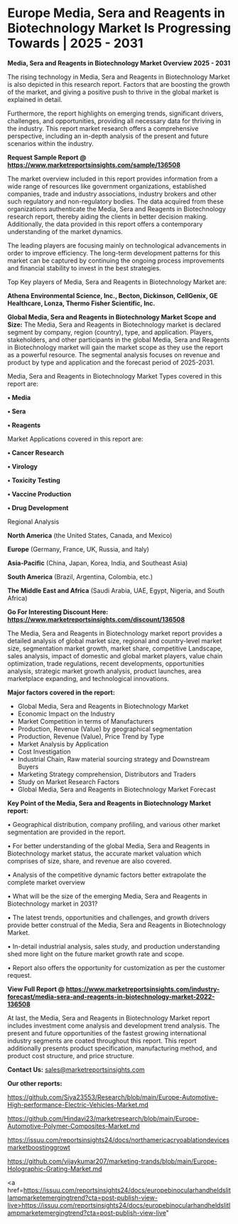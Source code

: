 # Europe Media, Sera and Reagents in Biotechnology Market Is Progressing Towards | 2025 - 2031

<Strong> Media, Sera and Reagents in Biotechnology Market Overview 2025 - 2031</strong>

The rising technology in Media, Sera and Reagents in Biotechnology Market is also depicted in this research report. Factors that are boosting the growth of the market, and giving a positive push to thrive in the global market is explained in detail.

Furthermore, the report highlights on emerging trends, significant drivers, challenges, and opportunities, providing all necessary data for thriving in the industry. This report market research offers a comprehensive perspective, including an in-depth analysis of the present and future scenarios within the industry.

<strong>Request Sample Report @ <a href=https://www.marketreportsinsights.com/sample/136508>https://www.marketreportsinsights.com/sample/136508</a></strong>

The market overview included in this report provides information from a wide range of resources like government organizations, established companies, trade and industry associations, industry brokers and other such regulatory and non-regulatory bodies. The data acquired from these organizations authenticate the Media, Sera and Reagents in Biotechnology research report, thereby aiding the clients in better decision making. Additionally, the data provided in this report offers a contemporary understanding of the market dynamics.

The leading players are focusing mainly on technological advancements in order to improve efficiency. The long-term development patterns for this market can be captured by continuing the ongoing process improvements and financial stability to invest in the best strategies.

Top Key players of Media, Sera and Reagents in Biotechnology Market are:

<strong>Athena Environmental Science, Inc., Becton, Dickinson, CellGenix, GE Healthcare, Lonza, Thermo Fisher Scientific, Inc.</strong>

<strong><b>Global Media, Sera and Reagents in Biotechnology Market Scope and Size:</b></strong>
The Media, Sera and Reagents in Biotechnology market is declared segment by company, region (country), type, and application. Players, stakeholders, and other participants in the global Media, Sera and Reagents in Biotechnology market will gain the market scope as they use the report as a powerful resource. The segmental analysis focuses on revenue and product by type and application and the forecast period of 2025-2031.

Media, Sera and Reagents in Biotechnology Market Types covered in this report are:

<strong>• Media

• Sera

• Reagents</strong>

Market Applications covered in this report are:

<strong>• Cancer Research

• Virology

• Toxicity Testing

• Vaccine Production

• Drug Development</strong> 

Regional Analysis

<strong>North America</strong> (the United States, Canada, and Mexico)

<strong>Europe</strong> (Germany, France, UK, Russia, and Italy)

<strong>Asia-Pacific</strong> (China, Japan, Korea, India, and Southeast Asia)

<strong>South America</strong> (Brazil, Argentina, Colombia, etc.)

<strong>The Middle East and Africa</strong> (Saudi Arabia, UAE, Egypt, Nigeria, and South Africa)

<strong>Go For Interesting Discount Here: <a href=https://www.marketreportsinsights.com/discount/136508>https://www.marketreportsinsights.com/discount/136508</a></strong>

The Media, Sera and Reagents in Biotechnology market report provides a detailed analysis of global market size, regional and country-level market size, segmentation market growth, market share, competitive Landscape, sales analysis, impact of domestic and global market players, value chain optimization, trade regulations, recent developments, opportunities analysis, strategic market growth analysis, product launches, area marketplace expanding, and technological innovations.

<strong><b>Major factors covered in the report:</b></strong>
<ul>
  <li>Global Media, Sera and Reagents in Biotechnology Market </li>
  <li>Economic Impact on the Industry</li>
  <li>Market Competition in terms of Manufacturers</li>
  <li>Production, Revenue (Value) by geographical segmentation</li>
  <li>Production, Revenue (Value), Price Trend by Type</li>
  <li>Market Analysis by Application</li>
  <li>Cost Investigation</li>
  <li>Industrial Chain, Raw material sourcing strategy and Downstream Buyers</li>
  <li>Marketing Strategy comprehension, Distributors and Traders</li>
  <li>Study on Market Research Factors</li>
  <li>Global Media, Sera and Reagents in Biotechnology Market Forecast</li>
</ul>

<strong><b>Key Point of the Media, Sera and Reagents in Biotechnology Market report:</b></strong>

• Geographical distribution, company profiling, and various other market segmentation are provided in the report.

• For better understanding of the global Media, Sera and Reagents in Biotechnology market status, the accurate market valuation which comprises of size, share, and revenue are also covered.

• Analysis of the competitive dynamic factors better extrapolate the complete market overview

• What will be the size of the emerging Media, Sera and Reagents in Biotechnology market in 2031?

• The latest trends, opportunities and challenges, and growth drivers provide better construal of the Media, Sera and Reagents in Biotechnology Market.

• In-detail industrial analysis, sales study, and production understanding shed more light on the future market growth rate and scope.

• Report also offers the opportunity for customization as per the customer request.

<strong><b>View Full Report @ <a href=https://www.marketreportsinsights.com/industry-forecast/media-sera-and-reagents-in-biotechnology-market-2022-136508>https://www.marketreportsinsights.com/industry-forecast/media-sera-and-reagents-in-biotechnology-market-2022-136508</a></b></strong>


At last, the Media, Sera and Reagents in Biotechnology Market report includes investment come analysis and development trend analysis. The present and future opportunities of the fastest growing international industry segments are coated throughout this report. This report additionally presents product specification, manufacturing method, and product cost structure, and price structure.

<strong>Contact Us:</strong>
sales@marketreportsinsights.com

<strong>Our other reports:</strong>

<a href=https://github.com/Siya23553/Research/blob/main/Europe-Automotive-High-performance-Electric-Vehicles-Market.md>https://github.com/Siya23553/Research/blob/main/Europe-Automotive-High-performance-Electric-Vehicles-Market.md</a>

<a href=https://github.com/Hindavi23/marketresearch/blob/main/Europe-Automotive-Polymer-Composites-Market.md>https://github.com/Hindavi23/marketresearch/blob/main/Europe-Automotive-Polymer-Composites-Market.md</a>

<a href=https://issuu.com/reportsinsights24/docs/northamericacryoablationdevicesmarketboostinggrowt>https://issuu.com/reportsinsights24/docs/northamericacryoablationdevicesmarketboostinggrowt</a>

<a href=https://github.com/vijaykumar207/marketing-trands/blob/main/Europe-Holographic-Grating-Market.md>https://github.com/vijaykumar207/marketing-trands/blob/main/Europe-Holographic-Grating-Market.md</a>

<a href=https://issuu.com/reportsinsights24/docs/europebinocularhandheldslitlampmarketemergingtrend?cta=post-publish-view-live>https://issuu.com/reportsinsights24/docs/europebinocularhandheldslitlampmarketemergingtrend?cta=post-publish-view-live</a>"
